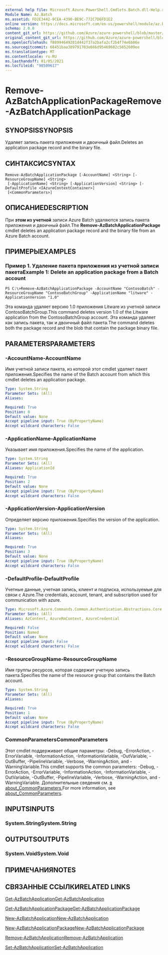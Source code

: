 ```yaml
---
external help file: Microsoft.Azure.PowerShell.Cmdlets.Batch.dll-Help.xml
Module Name: Az.Batch
ms.assetid: FD2E3442-9CEA-4390-BE9C-772C7D6FD1E2
online version: https://docs.microsoft.com/en-us/powershell/module/az.batch/remove-azbatchapplicationpackage
schema: 2.0.0
content_git_url: https://github.com/Azure/azure-powershell/blob/master/src/Batch/Batch/help/Remove-AzBatchApplicationPackage.md
original_content_git_url: https://github.com/Azure/azure-powershell/blob/master/src/Batch/Batch/help/Remove-AzBatchApplicationPackage.md
ms.openlocfilehash: f88994649281d442f37a2bafa2cf2b4f74e6b86e
ms.sourcegitcommit: 68451baa389791703e666d95469602c5652609ee
ms.translationtype: MT
ms.contentlocale: ru-RU
ms.lasthandoff: 01/05/2021
ms.locfileid: "98509617"
---
```

# <span data-ttu-id="e04ff-101">Remove-AzBatchApplicationPackage</span><span class="sxs-lookup"><span data-stu-id="e04ff-101">Remove-AzBatchApplicationPackage</span></span>

## <span data-ttu-id="e04ff-102">SYNOPSIS</span><span class="sxs-lookup"><span data-stu-id="e04ff-102">SYNOPSIS</span></span>
<span data-ttu-id="e04ff-103">Удаляет запись пакета приложения и двоичный файл.</span><span class="sxs-lookup"><span data-stu-id="e04ff-103">Deletes an application package record and the binary file.</span></span>

## <span data-ttu-id="e04ff-104">СИНТАКСИС</span><span class="sxs-lookup"><span data-stu-id="e04ff-104">SYNTAX</span></span>

```
Remove-AzBatchApplicationPackage [-AccountName] <String> [-ResourceGroupName] <String>
 [-ApplicationName] <String> [-ApplicationVersion] <String> [-DefaultProfile <IAzureContextContainer>]
 [<CommonParameters>]
```

## <span data-ttu-id="e04ff-105">ОПИСАНИЕ</span><span class="sxs-lookup"><span data-stu-id="e04ff-105">DESCRIPTION</span></span>
<span data-ttu-id="e04ff-106">При **этом из учетной** записи Azure Batch удаляются запись пакета приложения и двоичный файл.</span><span class="sxs-lookup"><span data-stu-id="e04ff-106">The **Remove-AzBatchApplicationPackage** cmdlet deletes an application package record and the binary file from an Azure Batch account.</span></span>

## <span data-ttu-id="e04ff-107">ПРИМЕРЫ</span><span class="sxs-lookup"><span data-stu-id="e04ff-107">EXAMPLES</span></span>

### <span data-ttu-id="e04ff-108">Пример 1. Удаление пакета приложения из учетной записи пакета</span><span class="sxs-lookup"><span data-stu-id="e04ff-108">Example 1: Delete an application package from a Batch account</span></span>
```
PS C:\>Remove-AzBatchApplicationPackage -AccountName "ContosoBatch" -ResourceGroupName "ContosoBatchGroup" -ApplicationName "litware" -ApplicationVersion "1.0"
```

<span data-ttu-id="e04ff-109">Эта команда удаляет версию 1.0 приложения Litware из учетной записи ContosoBatchGroup.</span><span class="sxs-lookup"><span data-stu-id="e04ff-109">This command deletes version 1.0 of the Litware application from the ContosoBatchGroup account.</span></span>
<span data-ttu-id="e04ff-110">Эта команда удаляет как запись пакета, так и двоичный файл пакета.</span><span class="sxs-lookup"><span data-stu-id="e04ff-110">The command deletes both the package record and the blob that contain the package binary file.</span></span>

## <span data-ttu-id="e04ff-111">PARAMETERS</span><span class="sxs-lookup"><span data-stu-id="e04ff-111">PARAMETERS</span></span>

### <span data-ttu-id="e04ff-112">-AccountName</span><span class="sxs-lookup"><span data-stu-id="e04ff-112">-AccountName</span></span>
<span data-ttu-id="e04ff-113">Имя учетной записи пакета, из которой этот cmdlet удаляет пакет приложения.</span><span class="sxs-lookup"><span data-stu-id="e04ff-113">Specifies the name of the Batch account from which this cmdlet deletes an application package.</span></span>

```yaml
Type: System.String
Parameter Sets: (All)
Aliases:

Required: True
Position: 0
Default value: None
Accept pipeline input: True (ByPropertyName)
Accept wildcard characters: False
```

### <span data-ttu-id="e04ff-114">-ApplicationName</span><span class="sxs-lookup"><span data-stu-id="e04ff-114">-ApplicationName</span></span>
<span data-ttu-id="e04ff-115">Указывает имя приложения.</span><span class="sxs-lookup"><span data-stu-id="e04ff-115">Specifies the name of the application.</span></span>

```yaml
Type: System.String
Parameter Sets: (All)
Aliases: ApplicationId

Required: True
Position: 2
Default value: None
Accept pipeline input: True (ByPropertyName)
Accept wildcard characters: False
```

### <span data-ttu-id="e04ff-116">-ApplicationVersion</span><span class="sxs-lookup"><span data-stu-id="e04ff-116">-ApplicationVersion</span></span>
<span data-ttu-id="e04ff-117">Определяет версию приложения.</span><span class="sxs-lookup"><span data-stu-id="e04ff-117">Specifies the version of the application.</span></span>

```yaml
Type: System.String
Parameter Sets: (All)
Aliases:

Required: True
Position: 3
Default value: None
Accept pipeline input: True (ByPropertyName)
Accept wildcard characters: False
```

### <span data-ttu-id="e04ff-118">-DefaultProfile</span><span class="sxs-lookup"><span data-stu-id="e04ff-118">-DefaultProfile</span></span>
<span data-ttu-id="e04ff-119">Учетные данные, учетная запись, клиент и подписка, используемые для связи с Azure.</span><span class="sxs-lookup"><span data-stu-id="e04ff-119">The credentials, account, tenant, and subscription used for communication with azure.</span></span>

```yaml
Type: Microsoft.Azure.Commands.Common.Authentication.Abstractions.Core.IAzureContextContainer
Parameter Sets: (All)
Aliases: AzContext, AzureRmContext, AzureCredential

Required: False
Position: Named
Default value: None
Accept pipeline input: False
Accept wildcard characters: False
```

### <span data-ttu-id="e04ff-120">-ResourceGroupName</span><span class="sxs-lookup"><span data-stu-id="e04ff-120">-ResourceGroupName</span></span>
<span data-ttu-id="e04ff-121">Имя группы ресурсов, которая содержит учетную запись пакета.</span><span class="sxs-lookup"><span data-stu-id="e04ff-121">Specifies the name of the resource group that contains the Batch account.</span></span>

```yaml
Type: System.String
Parameter Sets: (All)
Aliases:

Required: True
Position: 1
Default value: None
Accept pipeline input: True (ByPropertyName)
Accept wildcard characters: False
```

### <span data-ttu-id="e04ff-122">CommonParameters</span><span class="sxs-lookup"><span data-stu-id="e04ff-122">CommonParameters</span></span>
<span data-ttu-id="e04ff-123">Этот cmdlet поддерживает общие параметры: -Debug, -ErrorAction, -ErrorVariable, -InformationAction, -InformationVariable, -OutVariable, -OutBuffer, -PipelineVariable, -Verbose, -WarningAction, and -WarningVariable.</span><span class="sxs-lookup"><span data-stu-id="e04ff-123">This cmdlet supports the common parameters: -Debug, -ErrorAction, -ErrorVariable, -InformationAction, -InformationVariable, -OutVariable, -OutBuffer, -PipelineVariable, -Verbose, -WarningAction, and -WarningVariable.</span></span> <span data-ttu-id="e04ff-124">Дополнительные сведения см. [в about_CommonParameters.](http://go.microsoft.com/fwlink/?LinkID=113216)</span><span class="sxs-lookup"><span data-stu-id="e04ff-124">For more information, see [about_CommonParameters](http://go.microsoft.com/fwlink/?LinkID=113216).</span></span>

## <span data-ttu-id="e04ff-125">INPUTS</span><span class="sxs-lookup"><span data-stu-id="e04ff-125">INPUTS</span></span>

### <span data-ttu-id="e04ff-126">System.String</span><span class="sxs-lookup"><span data-stu-id="e04ff-126">System.String</span></span>

## <span data-ttu-id="e04ff-127">OUTPUTS</span><span class="sxs-lookup"><span data-stu-id="e04ff-127">OUTPUTS</span></span>

### <span data-ttu-id="e04ff-128">System.Void</span><span class="sxs-lookup"><span data-stu-id="e04ff-128">System.Void</span></span>

## <span data-ttu-id="e04ff-129">ПРИМЕЧАНИЯ</span><span class="sxs-lookup"><span data-stu-id="e04ff-129">NOTES</span></span>

## <span data-ttu-id="e04ff-130">СВЯЗАННЫЕ ССЫЛКИ</span><span class="sxs-lookup"><span data-stu-id="e04ff-130">RELATED LINKS</span></span>

[<span data-ttu-id="e04ff-131">Get-AzBatchApplication</span><span class="sxs-lookup"><span data-stu-id="e04ff-131">Get-AzBatchApplication</span></span>](./Get-AzBatchApplication.md)

[<span data-ttu-id="e04ff-132">Get-AzBatchApplicationPackage</span><span class="sxs-lookup"><span data-stu-id="e04ff-132">Get-AzBatchApplicationPackage</span></span>](./Get-AzBatchApplicationPackage.md)

[<span data-ttu-id="e04ff-133">New-AzBatchApplication</span><span class="sxs-lookup"><span data-stu-id="e04ff-133">New-AzBatchApplication</span></span>](./New-AzBatchApplication.md)

[<span data-ttu-id="e04ff-134">New-AzBatchApplicationPackage</span><span class="sxs-lookup"><span data-stu-id="e04ff-134">New-AzBatchApplicationPackage</span></span>](./New-AzBatchApplicationPackage.md)

[<span data-ttu-id="e04ff-135">Remove-AzBatchApplication</span><span class="sxs-lookup"><span data-stu-id="e04ff-135">Remove-AzBatchApplication</span></span>](./Remove-AzBatchApplication.md)

[<span data-ttu-id="e04ff-136">Set-AzBatchApplication</span><span class="sxs-lookup"><span data-stu-id="e04ff-136">Set-AzBatchApplication</span></span>](./Set-AzBatchApplication.md)


